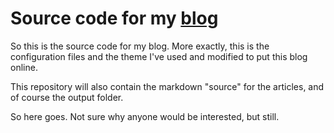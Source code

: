 Source code for my [blog][]
===========================

So this is the source code for my blog.
More exactly, this is the configuration files and the theme I've used and
modified to put this blog online.

This repository will also contain the markdown "source" for the articles, and of
course the output folder.

So here goes. Not sure why anyone would be interested, but still.

  [blog]: http://wxcafe.net
